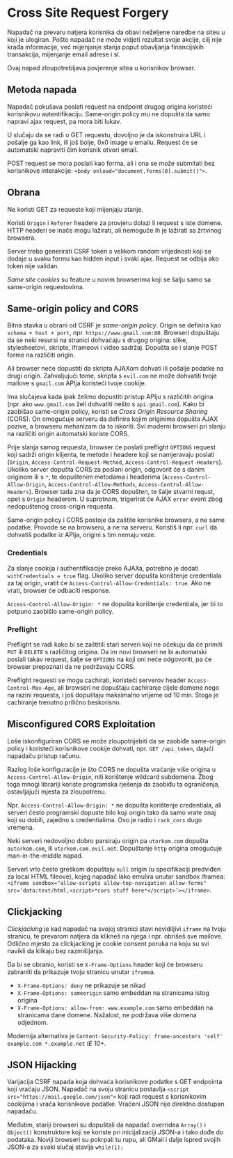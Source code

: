 # Cross Site Request Forgery

Napadač na prevaru natjera korisnika da obavi neželjene naredbe na siteu u koji je ulogiran. Pošto napadač ne može vidjeti rezultat svoje akcije, cilj nije krađa informacije, već mijenjanje stanja poput obavljanja financijskih transakcija, mijenjanje email adrese i sl.

Ovaj napad zloupotrebljava povjerenje sitea u korisnikov browser.

## Metoda napada

Napadač pokušava poslati request na endpoint drugog origina koristeći korisnikovu autentifikaciju. Same-origin policy mu ne dopušta da samo napravi ajax request, pa mora biti lukav.

U slučaju da se radi o GET requestu, dovoljno je da iskonstruira URL i pošalje ga kao link, ili još bolje, 0x0 image u emailu. Request će se automatski napraviti čim korisnik otvori email.

POST request se mora poslati kao forma, ali i ona se može submitati bez korisnikove interakcije: `<body onload="document.forms[0].submit()">`.

## Obrana

Ne koristi GET za requeste koji mijenjaju stanje.

Koristi `Origin` i `Referer` headere za provjeru dolazi li request s iste domene. HTTP headeri se inače mogu lažirati, ali nemoguće ih je lažirati sa žrtvinog browsera.

Server treba generirati CSRF token s velikom random vrijednosti koji se dodaje u svaku formu kao hidden input i svaki ajax. Request se odbija ako token nije validan.

*Same site cookies* su feature u novim browserima koji se šalju samo sa same-origin requestovima.

## Same-origin policy and CORS

Bitna stavka u obrani od CSRF je *same-origin policy*. Origin se definira kao `schema + host + port`, npr. `https://www.gmail.com:80`. Browseri dopuštaju da se neki resursi na stranici dohvaćaju s drugog origina: slike, stylesheetovi, skripte, iframeovi i video sadržaj. Dopušta se i slanje POST forme na različiti origin.

Ali browser neće dopustiti da skripta AJAXom dohvati ili pošalje podatke na drugi origin. Zahvaljujući tome, skripta s `evil.com` ne može dohvatiti tvoje mailove s `gmail.com` APIja koristeći tvoje cookije.

Ima slučajeva kada ipak želimo dopustiti pristup APIju s različitih origina (npr. ako `www.gmail.com` želi dohvatiti nešto s `api.gmail.com`). Kako bi zaobišao same-origin policy, koristi se *Cross Origin Resource Sharing* (CORS). On omogućuje serveru da definira kojim originima dopušta AJAX pozive, a browseru mehanizam da to iskoriti. Svi moderni browseri pri slanju na različiti origin automatski koriste CORS.

Prije slanja samog requesta, browser će poslati preflight `OPTIONS` request koji sadrži origin klijenta, te metode i headere koji se namjeravaju poslati (`Origin`, `Access-Control-Request-Method`, `Access-Control-Request-Headers`). Ukoliko server dopušta CORS za poslani origin, odgovorit će s danim originom ili s `*`, te dopuštenim metodama i headerima (`Access-Control-Allow-Origin`, `Access-Control-Allow-Methods`, `Access-Control-Allow-Headers`). Browser tada zna da je CORS dopušten, te šalje stvarni requst, opet s `Origin` headerom. U suprotnom, trigerirat će AJAX `error` event zbog nedopuštenog cross-origin requesta.

Same-origin policy i CORS postoje da zaštite korisnike browsera, a ne same podatke. Provode se na browseru, a ne na serveru. Koristiš li npr. `curl` da dohvatiš podatke iz APIja, origini s tim nemaju veze.

### Credentials

Za slanje cookija i authentifikacije preko AJAXa, potrebno je dodati `withCredentials = true` flag. Ukoliko server dopušta korištenje credentiala za taj origin, vratit će `Access-Control-Allow-Credentials: true`. Ako ne vrati, browser će odbaciti response.

`Access-Control-Allow-Origin: *` ne dopušta korištenje credentiala, jer bi to potpuno zaobišlo same-origin policy.

### Preflight

Preflight se radi kako bi se zaštitili stari serveri koji ne očekuju da će primiti `PUT` ili `DELETE` s različitog origina. Da im novi browseri ne bi automatski poslali takav request, šalje se `OPTIONS` na koji oni neće odgovoriti, pa će browser prepoznati da ne podržavaju CORS.

Preflight requesti se mogu cachirati, koristeći serverov header `Access-Control-Max-Age`, ali browseri ne dopuštaju cachiranje cijele domene nego na razini requesta, i još dopuštaju maksimalno vrijeme od 10 min. Stoga je cachiranje trenutno prilično beskorisno.

## Misconfigured CORS Exploitation

Loše iskonfiguriran CORS se može zloupotrijebiti da se zaobiđe same-origin policy i koristeći korisnikove cookije dohvati, npr. `GET /api_token`, dajući napadaču pristup računu.

Razlog loše konfiguracije je što CORS ne dopušta vraćanje više origina u `Access-Control-Allow-Origin`, niti korištenje wildcard subdomena. Zbog toga mnogi librariji koriste programska rješenja da zaobiđu ta ograničenja, ostavljajući mjesta za zloupotrenu.

Npr. `Access-Control-Allow-Origin: *` ne dopušta korištenje credentiala, ali serveri često programski dopuste bilo koji origin tako da samo vrate onaj koji su dobili, zajedno s credentialima. Ovo je radio i `rack_cors` dugo vremena.

Neki serveri nedovoljno dobro parsiraju origin pa `utorkom.com` dopušta `autorkom.com`, ili `utorkom.com.evil.net`. Dopuštanje `http` origina omogućuje man-in-the-middle napad.

Serveri vrlo često greškom dopuštaju `null` origin (u specifikaciji predviđen za local HTML fileove), kojeg napadač lako emulira unutar sandbox iframea: `<iframe sandbox="allow-scripts allow-top-navigation allow-forms" src='data:text/html,<script>*cors stuff here*</script>’></iframe>`.

## Clickjacking

*Clickjacking* je kad napadač na svojoj stranici stavi nevidiljivi `iframe` na tvoju stranicu, te prevarom natjera da klikneš na njega i npr. obrišeš sve mailove. Odlično mjesto za clickjacking je cookie consent poruka na koju su svi navikli da klikaju bez razmišljanja.

Da bi se obranio, koristi se `X-Frame-Options` header koji će browseru zabraniti da prikazuje tvoju stranicu unutar `iframe`a.
* `X-Frame-Options: deny` ne prikazuje se nikad
* `X-Frame-Options: sameorigin` samo embeddan na stranicama istog origina
* `X-Frame-Options: allow-from: www.example.com` samo embeddan na stranicama dane domene. Nažalost, ne podržava više domena odjednom.

Modernija alternativa je `Content-Security-Policy: frame-ancestors 'self' example.com *.example.net` _IE 10+_.

## JSON Hijacking

Varijacija CSRF napada koja dohvaća korisnikove podatke s GET endpointa koji vraćaju JSON. Napadač na svoju stranicu postavlja `<script src="https://mail.google.com/json">` koji radi request s korisnikovim cookijima i vraća korisnikove podatke. Vraćeni JSON nije direktno dostupan napadaču.

Međutim, stariji browseri su dopuštali da napadač overridea `Array()` i `Object()` konstruktore koji se koriste pri inicijalizaciji JSON-a i tako dođe do podataka. Noviji browseri su pokrpali tu rupu, ali GMail i dalje ispred svojih JSON-a za svaki slučaj stavlja `while(1);`
